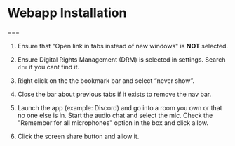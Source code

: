 # Webapp Installation
===

1. Ensure that "Open link in tabs instead of new windows" is **NOT** selected.

2. Ensure Digital Rights Management (DRM) is selected in settings. Search `drm` if you cant find it.

3. Right click on the the bookmark bar and select “never show”. 

4. Close the bar about previous tabs if it exists to remove the nav bar.

5. Launch the app (example: Discord) and go into a room you own or that no one else is in. Start the audio chat and select the mic. Check
   the "Remember for all microphones" option in the box and click allow.

6. Click the screen share button and allow it.
